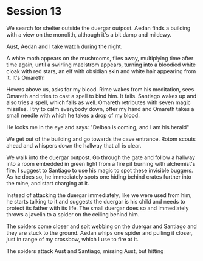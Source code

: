 # Session 13
We search for shelter outside the duergar outpost. Aedan finds a building with a view on the monolith, although it's a bit damp and mildewy.

Aust, Aedan and I take watch during the night.

A white moth appears on the mushrooms, flies away, multiplying time after time again, until a swirling maelstrom appears, turning into a bloodied white cloak with red stars, an elf with obsidian skin and white hair appearing from it. It's Omareth!

Hovers above us, asks for my blood. Rime wakes from his meditation, sees Omareth and tries to cast a spell to bind him. It fails. Santiago wakes up and also tries a spell, which fails as well. Omareth retributes with seven magic missiles. I try to calm everybody down, offer my hand and Omareth takes a small needle with which he takes a drop of my blood.

He looks me in the eye and says:
"Delban is coming, and I am his herald"

We get out of the building and go towards the cave entrance. Rotom scouts ahead and whispers down the hallway that all is clear.

We walk into the duergar outpost. Go through the gate and follow a hallway into a room embedded in green light from a fire pit burning with alchemist's fire. I suggest to Santiago to use his magic to spot these invisible buggers. As he does so, he immediately spots one hiding behind crates further into the mine, and start charging at it.

Instead of attacking the duergar immediately, like we were used from him, he starts talking to it and suggests the duergar is his child and needs to protect its father with its life. The small duergar does so and immediately throws a javelin to a spider on the ceiling behind him.

The spiders come closer and spit webbing on the duergar and Santiago and they are stuck to the ground. Aedan whips one spider and pulling it closer, just in range of my crossbow, which I use to fire at it.

The spiders attack Aust and Santiago, missing Aust, but hitting 